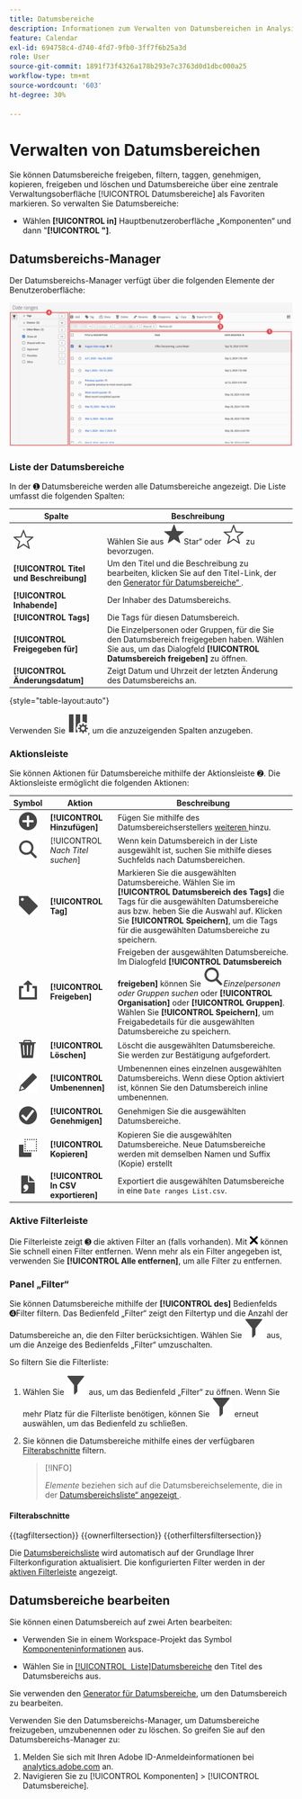 ```yaml
---
title: Datumsbereiche
description: Informationen zum Verwalten von Datumsbereichen in Analysis Workspace.
feature: Calendar
exl-id: 694758c4-d740-4fd7-9fb0-3ff7f6b25a3d
role: User
source-git-commit: 1891f73f4326a178b293e7c3763d0d1dbc000a25
workflow-type: tm+mt
source-wordcount: '603'
ht-degree: 30%

---
```


# Verwalten von Datumsbereichen


Sie können Datumsbereiche freigeben, filtern, taggen, genehmigen, kopieren, freigeben und löschen und Datumsbereiche über eine zentrale Verwaltungsoberfläche [!UICONTROL Datumsbereiche] als Favoriten markieren. So verwalten Sie Datumsbereiche:

* Wählen **[!UICONTROL in]** Hauptbenutzeroberfläche „Komponenten“ und dann &quot;**[!UICONTROL &quot;]**.


## Datumsbereichs-Manager

Der Datumsbereichs-Manager verfügt über die folgenden Elemente der Benutzeroberfläche:

![Benutzeroberfläche für Datumsbereiche](assets/date-ranges-manager.png)

### Liste der Datumsbereiche

In der ➊ Datumsbereiche werden alle Datumsbereiche angezeigt. Die Liste umfasst die folgenden Spalten:

| Spalte | Beschreibung |
| --- | --- | 
| ![UnausgefüllterStern](/help/assets/icons/StarOutline.svg) | Wählen Sie aus![ um einen Datumsbereich ](/help/assets/icons/Star.svg)Star“ oder ![StarOutline](/help/assets/icons/StarOutline.svg) zu bevorzugen. |
| **[!UICONTROL Titel und Beschreibung]** | Um den Titel und die Beschreibung zu bearbeiten, klicken Sie auf den Titel-Link, der den [Generator für Datumsbereiche“ ](/help/components/date-ranges/create.md#date-range-builder). |
| **[!UICONTROL Inhabende]** | Der Inhaber des Datumsbereichs. |
| **[!UICONTROL Tags]** | Die Tags für diesen Datumsbereich. |
| **[!UICONTROL Freigegeben für]** | Die Einzelpersonen oder Gruppen, für die Sie den Datumsbereich freigegeben haben. Wählen Sie aus, um das Dialogfeld **[!UICONTROL Datumsbereich freigeben]** zu öffnen. |
| **[!UICONTROL Änderungsdatum]** | Zeigt Datum und Uhrzeit der letzten Änderung des Datumsbereichs an. |

{style="table-layout:auto"}

Verwenden Sie ![Spalteneinstellung](/help/assets/icons/ColumnSetting.svg), um die anzuzeigenden Spalten anzugeben.

### Aktionsleiste

Sie können Aktionen für Datumsbereiche mithilfe der Aktionsleiste ➋. Die Aktionsleiste ermöglicht die folgenden Aktionen:

| Symbol | Aktion | Beschreibung |
|:---:|---|---|
| ![Hinzufügen](/help/assets/icons/AddCircle.svg) | **[!UICONTROL Hinzufügen]** | Fügen Sie mithilfe des Datumsbereichserstellers [ weiteren ](create.md#date-range-builder) hinzu. |
| ![Durchsuchen](/help/assets/icons/Search.svg) | [!UICONTROL *Nach Titel suchen*] | Wenn kein Datumsbereich in der Liste ausgewählt ist, suchen Sie mithilfe dieses Suchfelds nach Datumsbereichen. |
| ![Beschriftung](/help/assets/icons/Label.svg) | **[!UICONTROL Tag]** | Markieren Sie die ausgewählten Datumsbereiche. Wählen Sie im **[!UICONTROL Datumsbereich des Tags]** die Tags für die ausgewählten Datumsbereiche aus bzw. heben Sie die Auswahl auf. Klicken Sie **[!UICONTROL Speichern]**, um die Tags für die ausgewählten Datumsbereiche zu speichern. |
| ![Freigeben](/help/assets/icons/ShareAlt.svg) | **[!UICONTROL Freigeben]** | Freigeben der ausgewählten Datumsbereiche. Im Dialogfeld **[!UICONTROL Datumsbereich freigeben]** können Sie ![Suchen](/help/assets/icons/Search.svg)*Einzelpersonen oder Gruppen suchen* oder **[!UICONTROL Organisation]** oder **[!UICONTROL Gruppen]**. Wählen Sie **[!UICONTROL Speichern]**, um Freigabedetails für die ausgewählten Datumsbereiche zu speichern. |
| ![Löschen](/help/assets/icons/Delete.svg) | **[!UICONTROL Löschen]** | Löscht die ausgewählten Datumsbereiche. Sie werden zur Bestätigung aufgefordert. |
| ![Bearbeiten](/help/assets/icons/Edit.svg) | **[!UICONTROL Umbenennen]** | Umbenennen eines einzelnen ausgewählten Datumsbereichs. Wenn diese Option aktiviert ist, können Sie den Datumsbereich inline umbenennen. |
| ![CheckmarkCircle](/help/assets/icons/CheckmarkCircle.svg) | **[!UICONTROL Genehmigen]** | Genehmigen Sie die ausgewählten Datumsbereiche. |
| ![Kopieren](/help/assets/icons/Copy.svg) | **[!UICONTROL Kopieren]** | Kopieren Sie die ausgewählten Datumsbereiche. Neue Datumsbereiche werden mit demselben Namen und Suffix (Kopie) erstellt |
| ![CSV-Datei](/help/assets/icons/FileCSV.svg) | **[!UICONTROL In CSV exportieren]** | Exportiert die ausgewählten Datumsbereiche in eine `Date ranges List.csv`. |

### Aktive Filterleiste

Die Filterleiste zeigt ➌ die aktiven Filter an (falls vorhanden). Mit ![XGröße75](/help/assets/icons/CrossSize75.svg) können Sie schnell einen Filter entfernen. Wenn mehr als ein Filter angegeben ist, verwenden Sie **[!UICONTROL Alle entfernen]**, um alle Filter zu entfernen.

### Panel „Filter“

Sie können Datumsbereiche mithilfe der **[!UICONTROL des]** Bedienfelds ➍Filter filtern. Das Bedienfeld „Filter“ zeigt den Filtertyp und die Anzahl der Datumsbereiche an, die den Filter berücksichtigen. Wählen Sie ![Filter](/help/assets/icons/Filter.svg) aus, um die Anzeige des Bedienfelds „Filter“ umzuschalten.

So filtern Sie die Filterliste:

1. Wählen Sie ![Filter](/help/assets/icons/Filter.svg) aus, um das Bedienfeld „Filter“ zu öffnen. Wenn Sie mehr Platz für die Filterliste benötigen, können Sie ![Filter](/help/assets/icons/Filter.svg) erneut auswählen, um das Bedienfeld zu schließen.
1. Sie können die Datumsbereiche mithilfe eines der verfügbaren [Filterabschnitte](#filter-sections) filtern.

   >[!INFO]
   >
   >*Elemente* beziehen sich auf die Datumsbereichselemente, die in der [Datumsbereichsliste“ angezeigt ](#date-ranges-list).
   > 

#### Filterabschnitte

{{tagfiltersection}}
{{ownerfiltersection}}
{{otherfiltersfiltersection}}


Die [Datumsbereichsliste](#date-ranges-list) wird automatisch auf der Grundlage Ihrer Filterkonfiguration aktualisiert. Die konfigurierten Filter werden in der [aktiven Filterleiste](#active-filter-bar) angezeigt.


## Datumsbereiche bearbeiten

Sie können einen Datumsbereich auf zwei Arten bearbeiten:

* Verwenden Sie in einem Workspace-Projekt das Symbol [Komponenteninformationen](/help/components/use-components-in-workspace.md#component-info) aus.

* Wählen Sie in [[!UICONTROL &#x200B; Liste &#x200B;]Datumsbereiche](#date-ranges-list) den Titel des Datumsbereichs aus.

Sie verwenden den [Generator für Datumsbereiche](/help/components/date-ranges/create.md#date-range-builder), um den Datumsbereich zu bearbeiten.




Verwenden Sie den Datumsbereichs-Manager, um Datumsbereiche freizugeben, umzubenennen oder zu löschen. So greifen Sie auf den Datumsbereichs-Manager zu:

1. Melden Sie sich mit Ihren Adobe ID-Anmeldeinformationen bei [analytics.adobe.com](https://analytics.adobe.com) an.
1. Navigieren Sie zu [!UICONTROL Komponenten] > [!UICONTROL Datumsbereiche].


<!--

## Interface

![Date Ranges with Example range highlighted.](../assets/date-range-ui.png)

The date range manager includes the following options:

* **Add**: Create a new date range. See [create a date range](create.md) for more information.
* **Search by title**: Search for a date range by title. Results are filtered based on text entered here.
* **Filter**: Filter date ranges using the left column. You can filter by custom tag, owner, created by you, your favorites, approved, or shared with you. You can also search for desired filters.
* **Favorite**: Click the ![star](../assets/star.png) icon next to a date range to add it to your favorites.
* **Customize columns**: Click the ![columns](../assets/columns.png) icon to show or hide columns in the date range manager.

Click the checkbox next to one or more date ranges for more options.

* **Tag**: Apply a tag to all selected date ranges. Tags help you organize date ranges, and let you filter them using the left column.
* **Share**: Share a date range to other Experience Cloud users. If you are a product administrator, you can also share to the entire organization or groups. Date ranges that are shared to other users in your organization include a ![shared](../assets/shared.png) icon next to the title.
* **Delete**: Permanently delete the selected date range(s).
* **Rename**: If a single date range is selected, you can change its title.
* **Approve**: If you are a product admin, you can add a stamp of approval to a date range. Approved date ranges inform users in your organization that they are 'official', differentiating them from date ranges created by other users in your organization. Approved date ranges include a ![approved](../assets/approved.png) icon next to the title.
* **Unapprove**: If you are a product admin and select a date range that is already approved, you can unapprove it.
* **Copy**: Create a copy of the selected date range(s). Copying date ranges appends `(Copy)` to the end of the title of the newly copied date range(s).
* **Export to CSV**: Exports all selected date ranges into a CSV file. Columns in the resulting CSV file include all visible columns in the date range manager.
-->